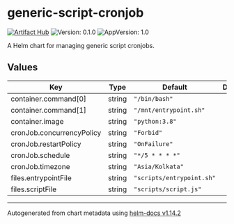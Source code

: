 # generic-script-cronjob

[![Artifact Hub](https://img.shields.io/endpoint?url=https://artifacthub.io/badge/repository/generic-script-cronjob)](https://artifacthub.io/packages/search?repo=generic-script-cronjob) ![Version: 0.1.0](https://img.shields.io/badge/Version-0.1.0-informational?style=flat-square) ![AppVersion: 1.0](https://img.shields.io/badge/AppVersion-1.0-informational?style=flat-square) 

A Helm chart for managing generic script cronjobs.

## Values

| Key | Type | Default | Description |
|-----|------|---------|-------------|
| container.command[0] | string | `"/bin/bash"` |  |
| container.command[1] | string | `"/mnt/entrypoint.sh"` |  |
| container.image | string | `"python:3.8"` |  |
| cronJob.concurrencyPolicy | string | `"Forbid"` |  |
| cronJob.restartPolicy | string | `"OnFailure"` |  |
| cronJob.schedule | string | `"*/5 * * * *"` |  |
| cronJob.timezone | string | `"Asia/Kolkata"` |  |
| files.entrypointFile | string | `"scripts/entrypoint.sh"` |  |
| files.scriptFile | string | `"scripts/script.js"` |  |

----------------------------------------------
Autogenerated from chart metadata using [helm-docs v1.14.2](https://github.com/norwoodj/helm-docs/releases/v1.14.2)


